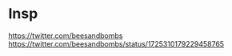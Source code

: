 # Insp

<https://twitter.com/beesandbombs>  
<https://twitter.com/beesandbombs/status/1725310179229458765>
